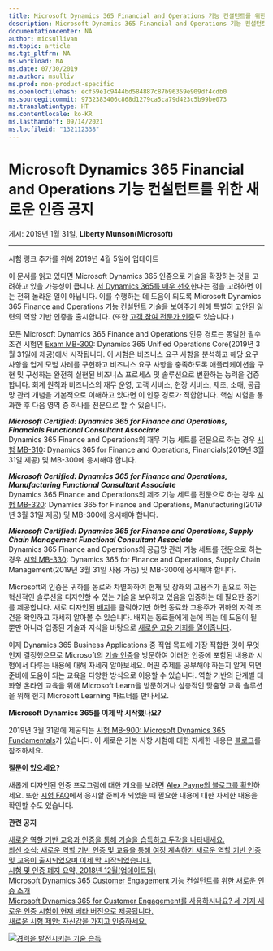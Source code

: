 ```yaml
---
title: Microsoft Dynamics 365 Financial and Operations 기능 컨설턴트를 위한 새로운 인증 공지 | Microsoft Docs
description: Microsoft Dynamics 365 Financial and Operations 기능 컨설턴트를 위한 새로운 인증 공지
documentationcenter: NA
author: micsullivan
ms.topic: article
ms.tgt_pltfrm: NA
ms.workload: NA
ms.date: 07/30/2019
ms.author: msulliv
ms.prod: non-product-specific
ms.openlocfilehash: ecf59e1c9444bd584887c87b96359e909df4cdb0
ms.sourcegitcommit: 9732383406c868d1279ca5ca79d423c5b99be073
ms.translationtype: HT
ms.contentlocale: ko-KR
ms.lasthandoff: 09/14/2021
ms.locfileid: "132112338"
---
```

# <a name="announcing-new-certifications-for-microsoft-dynamics-365-financial-and-operations-functional-consultants"></a>Microsoft Dynamics 365 Financial and Operations 기능 컨설턴트를 위한 새로운 인증 공지

게시: 2019년 1월 31일, **Liberty Munson(Microsoft)**

___

시험 링크 추가를 위해 2019년 4월 5일에 업데이트

이 문서를 읽고 있다면 Microsoft Dynamics 365 인증으로 기술을 확장하는 것을 고려하고 있을 가능성이 큽니다. [서 Dynamics 365를 매우 선호](https://dynamics.microsoft.com/en-us/customer-stories/)한다는 점을 고려하면 이는 전혀 놀라운 일이 아닙니다. 이를 수행하는 데 도움이 되도록 Microsoft Dynamics 365 Finance and Operations 기능 컨설턴트 기술을 보여주기 위해 특별히 고안된 일련의 역할 기반 인증을 출시합니다. (또한 [고객 참여 전문가 인증](https://www.microsoft.com/en-us/learning/community-blog-post.aspx?BlogId=8&Id=375180)도 있습니다.)

모든 Microsoft Dynamics 365 Finance and Operations 인증 경로는 동일한 필수 조건 시험인 [Exam MB-300](https://www.microsoft.com/learning/exam-MB-300.aspx): Dynamics 365 Unified Operations Core(2019년 3월 31일에 제공)에서 시작됩니다. 이 시험은 비즈니스 요구 사항을 분석하고 해당 요구 사항을 업계 모범 사례를 구현하고 비즈니스 요구 사항을 충족하도록 애플리케이션을 구현 및 구성하는 완전히 실현된 비즈니스 프로세스 및 솔루션으로 변환하는 능력을 검증합니다. 회계 원칙과 비즈니스의 재무 운영, 고객 서비스, 현장 서비스, 제조, 소매, 공급망 관리 개념을 기본적으로 이해하고 있다면 이 인증 경로가 적합합니다. 핵심 시험을 통과한 후 다음 영역 중 하나를 전문으로 할 수 있습니다.

***Microsoft Certified: Dynamics 365 for Finance and Operations, Financials Functional Consultant Associate***  
Dynamics 365 Finance and Operations의 재무 기능 세트를 전문으로 하는 경우 [시험 MB-310](https://www.microsoft.com/learning/exam-MB-310.aspx): Dynamics 365 for Finance and Operations, Financials(2019년 3월 31일 제공) 및 MB-300에 응시해야 합니다.

***Microsoft Certified: Dynamics 365 for Finance and Operations, Manufacturing Functional Consultant Associate***  
Dynamics 365 Finance and Operations의 제조 기능 세트를 전문으로 하는 경우 [시험 MB-320](https://www.microsoft.com/learning/exam-MB-320.aspx): Dynamics 365 for Finance and Operations, Manufacturing(2019년 3월 31일 제공) 및 MB-300에 응시해야 합니다.

***Microsoft Certified: Dynamics 365 for Finance and Operations, Supply Chain Management Functional Consultant Associate***  
Dynamics 365 Finance and Operations의 공급망 관리 기능 세트를 전문으로 하는 경우 [시험 MB-330](https://www.microsoft.com/learning/exam-MB-330.aspx): Dynamics 365 for Finance and Operations, Supply Chain Management(2019년 3월 31일 사용 가능) 및 MB-300에 응시해야 합니다.

Microsoft의 인증은 귀하를 동료와 차별화하여 현재 및 장래의 고용주가 필요로 하는 혁신적인 솔루션을 디자인할 수 있는 기술을 보유하고 있음을 입증하는 데 필요한 증거를 제공합니다. 새로 디자인된 [배지](https://www.microsoft.com/learning/badges.aspx)를 클릭하기만 하면 동료와 고용주가 귀하의 자격 조건을 확인하고 자세히 알아볼 수 있습니다. 배지는 동료들에게 눈에 띄는 데 도움이 될 뿐만 아니라 입증된 기술과 지식을 바탕으로 [새로운 고용 기회를 열어줍니다](https://www.microsoft.com/en-us/learning/community-blog-post.aspx?BlogId=8&Id=375167).

이제 Dynamics 365 Business Applications 중 직업 목표에 가장 적합한 것이 무엇인지 결정했으므로 Microsoft의 [기술 인증](https://www.microsoft.com/learning/browse-new-certification.aspx)을 방문하여 이러한 인증에 포함된 내용과 시험에서 다루는 내용에 대해 자세히 알아보세요. 어떤 주제를 공부해야 하는지 알게 되면 준비에 도움이 되는 교육을 다양한 방식으로 이용할 수 있습니다. 역할 기반의 단계별 대화형 온라인 교육을 위해 Microsoft Learn을 방문하거나 심층적인 맞춤형 교육 솔루션을 위해 현지 Microsoft Learning 파트너를 만나세요.

**Microsoft Dynamics 365를 이제 막 시작했나요?**

2019년 3월 31일에 제공되는 [시험 MB-900: Microsoft Dynamics 365 Fundamentals](https://www.microsoft.com/learning/exam-MB-900.aspx)가 있습니다. 이 새로운 기본 사항 시험에 대한 자세한 내용은 [블로그](https://www.microsoft.com/en-us/learning/community-blog.aspx)를 참조하세요.

**질문이 있으세요?**

새롭게 디자인된 인증 프로그램에 대한 개요를 보려면 [Alex Payne의 블로그를 확인](https://www.microsoft.com/en-us/learning/community-blog-post.aspx?BlogId=8&Id=375200)하세요. 또한 [시험 FAQ](https://www.microsoft.com/learning/certification-exam-policies.aspx)에서 응시할 준비가 되었을 때 필요한 내용에 대한 자세한 내용을 확인할 수도 있습니다.

**관련 공지**

[새로운 역할 기반 교육과 인증을 통해 기술을 습득하고 두각을 나타내세요.](https://www.microsoft.com/en-us/learning/community-blog-post.aspx?BlogId=8&Id=375161)   
[최신 소식: 새로운 역할 기반 인증 및 교육을 통해 여정 계속하기 ](https://www.microsoft.com/en-us/learning/community-blog-post.aspx?BlogId=8&Id=375200)[새로운 역할 기반 인증 및 교육이 출시되었으며 이제 막 시작되었습니다.](https://www.microsoft.com/en-us/learning/community-blog-post.aspx?BlogId=8&Id=375159)   
[시험 및 인증 폐지 요약, 2018년 12월(업데이트됨)](https://www.microsoft.com/en-us/learning/community-blog-post.aspx?BlogId=8&Id=375189)   
[Microsoft Dynamics 365 Customer Engagement 기능 컨설턴트를 위한 새로운 인증 소개](https://www.microsoft.com/en-us/learning/community-blog-post.aspx?BlogId=8&Id=375180)   
[Microsoft Dynamics 365 for Customer Engagement를 사용하시나요? 세 가지 새로운 인증 시험이 현재 베타 버전으로 제공됩니다.](https://www.microsoft.com/en-us/learning/community-blog-post.aspx?BlogId=8&Id=375203)   
[새로운 시험 제안: 자신감을 가지고 인증하세요.](https://www.microsoft.com/en-us/learning/community-blog-post.aspx?BlogId=8&Id=375201)

[![경력을 발전시키는 기술 습득](images/microsoft-certified-banner.png)](https://www.microsoft.com/learning/azure-training-certification.aspx?WT.icid=mva_bnr_lexawareness_usen_asi_rightrail_oct2017)